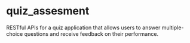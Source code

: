 # quiz_assesment
RESTful APIs for a quiz application that allows users to answer multiple-choice questions and receive feedback on their performance.
